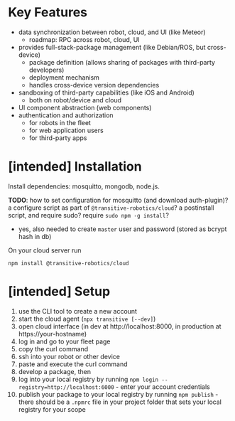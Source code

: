 

# Key Features

- data synchronization between robot, cloud, and UI (like Meteor)
  - roadmap: RPC across robot, cloud, UI
- provides full-stack-package management (like Debian/ROS, but cross-device)
  - package definition (allows sharing of packages with third-party developers)
  - deployment mechanism
  - handles cross-device version dependencies
- sandboxing of third-party capabilities (like iOS and Android)
  - both on robot/device and cloud
- UI component abstraction (web components)
- authentication and authorization
  - for robots in the fleet
  - for web application users
  - for third-party apps


# [intended] Installation

Install dependencies: mosquitto, mongodb, node.js.

**TODO**: how to set configuration for mosquitto (and download auth-plugin)? a configure script as part of `@transitive-robotics/cloud`? a postinstall script, and require sudo? require `sudo npm -g install`?
 - yes, also needed to create `master` user and password (stored as bcrypt hash in db)

On your cloud server run
```
npm install @transitive-robotics/cloud
```


# [intended] Setup

1. use the CLI tool to create a new account
1. start the cloud agent (`npx transitive [--dev]`)
1. open cloud interface (in dev at http://localhost:8000, in production at https://your-hostname)
  1. log in and go to your fleet page
  1. copy the curl command
1. ssh into your robot or other device
1. paste and execute the curl command
1. develop a package, then
  1. log into your local registry by running `npm login --registry=http://localhost:6000`
    - enter your account credentials
  1. publish your package to your local registry by running `npm publish`
    - there should be a `.npmrc` file in your project folder that sets your local registry for your scope
